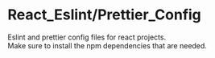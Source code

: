 # React_Eslint/Prettier_Config
Eslint and prettier config files for react projects.  
Make sure to install the npm dependencies that are needed.

